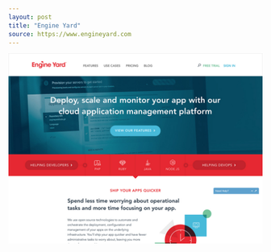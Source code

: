 ```yaml
---
layout: post
title: "Engine Yard"
source: https://www.engineyard.com
---
```


<img src="/screenshots/engine-yard.jpg">
